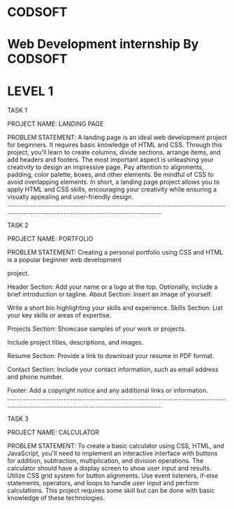 # CODSOFT
# Web Development internship By CODSOFT


# LEVEL 1


TASK 1

PROJECT NAME: LANDING PAGE

PROBLEM STATEMENT: A landing page is an ideal web development project for beginners. It requires basic knowledge of HTML and CSS. Through this project, you'll learn to create columns, divide sections, arrange items, and add headers and footers. The most important aspect is unleashing your creativity to design an impressive page. Pay attention to alignments, padding, color palette, boxes, and other elements. Be mindful of CSS to avoid overlapping elements. In short, a landing page project allows you to apply HTML and CSS skills, encouraging your creativity while ensuring a visually appealing and user-friendly design.
....................................................................................................................................................................................................................

TASK 2

PROJECT NAME: PORTFOLIO

PROBLEM STATEMENT: Creating a personal portfolio using CSS and HTML is a popular beginner web development

project.

Header Section: Add your name or a logo at the top.
Optionally, include a brief introduction or tagline.
About Section: Insert an image of yourself.

Write a short bio highlighting your skills and experience.
Skills Section: List your key skills or areas of expertise.

Projects Section: Showcase samples of your work or projects.

Include project titles, descriptions, and images.

Resume Section: Provide a link to download your resume in PDF format.

Contact Section: Include your contact information, such as email address and phone number.

Footer: Add a copyright notice and any additional links or information.
....................................................................................................................................................................................................................

TASK 3

PROJECT NAME: CALCULATOR

PROBLEM STATEMENT: To create a basic calculator using CSS, HTML, and JavaScript, you'll need to implement an interactive interface with buttons for addition, subtraction, multiplication, and division operations. The calculator should have a display screen to show user input and results. Utilize CSS grid system for button alignments. Use event listeners, if-else statements, operators, and loops to handle user input and perform calculations. This project requires some skill but can be done with basic knowledge of these technologies.
